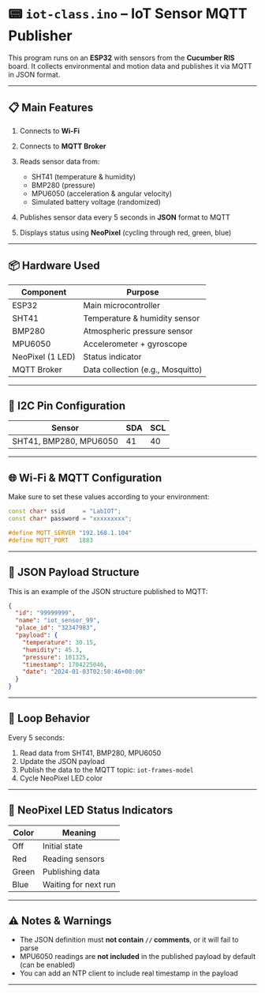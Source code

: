 # 📟 `iot-class.ino` – IoT Sensor MQTT Publisher

This program runs on an **ESP32** with sensors from the **Cucumber RIS** board. It collects environmental and motion data and publishes it via MQTT in JSON format.

---

## 📋 Main Features

1. Connects to **Wi-Fi**
2. Connects to **MQTT Broker**
3. Reads sensor data from:

   * SHT41 (temperature & humidity)
   * BMP280 (pressure)
   * MPU6050 (acceleration & angular velocity)
   * Simulated battery voltage (randomized)
4. Publishes sensor data every 5 seconds in **JSON** format to MQTT
5. Displays status using **NeoPixel** (cycling through red, green, blue)

---

## 📦 Hardware Used

| Component        | Purpose                           |
| ---------------- | --------------------------------- |
| ESP32            | Main microcontroller              |
| SHT41            | Temperature & humidity sensor     |
| BMP280           | Atmospheric pressure sensor       |
| MPU6050          | Accelerometer + gyroscope         |
| NeoPixel (1 LED) | Status indicator                  |
| MQTT Broker      | Data collection (e.g., Mosquitto) |

---

## 🔌 I2C Pin Configuration

| Sensor                 | SDA | SCL |
| ---------------------- | --- | --- |
| SHT41, BMP280, MPU6050 | 41  | 40  |

---

## 🌐 Wi-Fi & MQTT Configuration

Make sure to set these values according to your environment:

```cpp
const char* ssid     = "LabIOT";
const char* password = "xxxxxxxxx";

#define MQTT_SERVER "192.168.1.104"
#define MQTT_PORT   1883
```

---

## 🧠 JSON Payload Structure

This is an example of the JSON structure published to MQTT:

```json
{
  "id": "99999999",
  "name": "iot_sensor_99",
  "place_id": "32347983",
  "payload": {
    "temperature": 30.15,
    "humidity": 45.3,
    "pressure": 101325,
    "timestamp": 1704225046,
    "date": "2024-01-03T02:50:46+00:00"
  }
}
```

---

## 🔁 Loop Behavior

Every 5 seconds:

1. Read data from SHT41, BMP280, MPU6050
2. Update the JSON payload
3. Publish the data to the MQTT topic: `iot-frames-model`
4. Cycle NeoPixel LED color

---

## 🌈 NeoPixel LED Status Indicators

| Color | Meaning              |
| ----- | -------------------- |
| Off   | Initial state        |
| Red   | Reading sensors      |
| Green | Publishing data      |
| Blue  | Waiting for next run |

---

## ⚠️ Notes & Warnings

* The JSON definition must **not contain `//` comments**, or it will fail to parse
* MPU6050 readings are **not included** in the published payload by default (can be enabled)
* You can add an NTP client to include real timestamp in the payload

---

